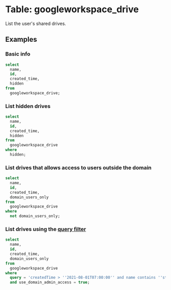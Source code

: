 # Table: googleworkspace_drive

List the user's shared drives.

## Examples

### Basic info

```sql
select
  name,
  id,
  created_time,
  hidden
from
  googleworkspace_drive;
```

### List hidden drives

```sql
select
  name,
  id,
  created_time,
  hidden
from
  googleworkspace_drive
where
  hidden;
```

### List drives that allows access to users outside the domain

```sql
select
  name,
  id,
  created_time,
  domain_users_only
from
  googleworkspace_drive
where
  not domain_users_only;
```

### List drives using the [query filter](https://developers.google.com/drive/api/v3/ref-search-terms#drive_properties)

```sql
select
  name,
  id,
  created_time,
  domain_users_only
from
  googleworkspace_drive
where
  query = 'createdTime > ''2021-08-01T07:00:00'' and name contains ''steampipe'''
  and use_domain_admin_access = true;
```
